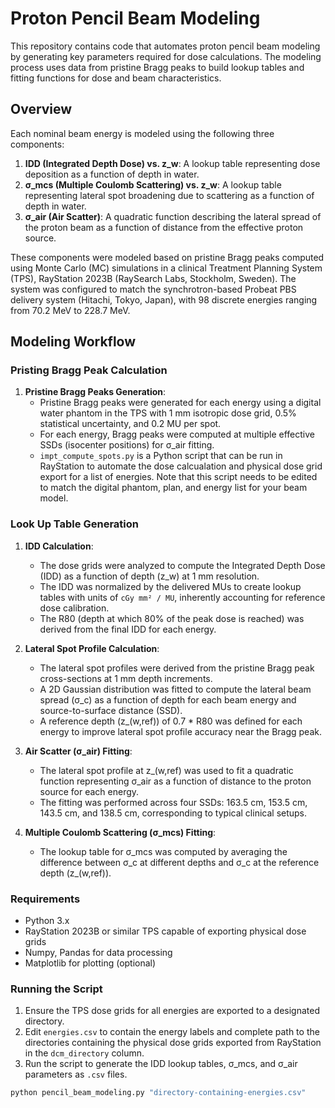# Proton Pencil Beam Modeling

This repository contains code that automates proton pencil beam modeling by generating key parameters required for dose calculations. The modeling process uses data from pristine Bragg peaks to build lookup tables and fitting functions for dose and beam characteristics.

## Overview

Each nominal beam energy is modeled using the following three components:
1. **IDD (Integrated Depth Dose) vs. z_w**: A lookup table representing dose deposition as a function of depth in water.
2. **σ_mcs (Multiple Coulomb Scattering) vs. z_w**: A lookup table representing lateral spot broadening due to scattering as a function of depth in water.
3. **σ_air (Air Scatter)**: A quadratic function describing the lateral spread of the proton beam as a function of distance from the effective proton source.

These components were modeled based on pristine Bragg peaks computed using Monte Carlo (MC) simulations in a clinical Treatment Planning System (TPS), RayStation 2023B (RaySearch Labs, Stockholm, Sweden). The system was configured to match the synchrotron-based Probeat PBS delivery system (Hitachi, Tokyo, Japan), with 98 discrete energies ranging from 70.2 MeV to 228.7 MeV.

## Modeling Workflow

### Pristing Bragg Peak Calculation

1. **Pristine Bragg Peaks Generation**: 
   - Pristine Bragg peaks were generated for each energy using a digital water phantom in the TPS with 1 mm isotropic dose grid, 0.5% statistical uncertainty, and 0.2 MU per spot.
   - For each energy, Bragg peaks were computed at multiple effective SSDs (isocenter positions) for σ_air fitting.
   - ```impt_compute_spots.py``` is a Python script that can be run in RayStation to automate the dose calcualation and physical dose grid export for a list of energies. Note that this script needs to be edited to match the digital phantom, plan, and energy list for your beam model. 

### Look Up Table Generation

1. **IDD Calculation**:
   - The dose grids were analyzed to compute the Integrated Depth Dose (IDD) as a function of depth (z_w) at 1 mm resolution.
   - The IDD was normalized by the delivered MUs to create lookup tables with units of `cGy mm² / MU`, inherently accounting for reference dose calibration.
   - The R80 (depth at which 80% of the peak dose is reached) was derived from the final IDD for each energy.

2. **Lateral Spot Profile Calculation**:
   - The lateral spot profiles were derived from the pristine Bragg peak cross-sections at 1 mm depth increments.
   - A 2D Gaussian distribution was fitted to compute the lateral beam spread (σ_c) as a function of depth for each beam energy and source-to-surface distance (SSD).
   - A reference depth (z_(w,ref)) of 0.7 * R80 was defined for each energy to improve lateral spot profile accuracy near the Bragg peak.

3. **Air Scatter (σ_air) Fitting**:
   - The lateral spot profile at z_(w,ref) was used to fit a quadratic function representing σ_air as a function of distance to the proton source for each energy.
   - The fitting was performed across four SSDs: 163.5 cm, 153.5 cm, 143.5 cm, and 138.5 cm, corresponding to typical clinical setups.

4. **Multiple Coulomb Scattering (σ_mcs) Fitting**:
   - The lookup table for σ_mcs was computed by averaging the difference between σ_c at different depths and σ_c at the reference depth (z_(w,ref)).

### Requirements

- Python 3.x
- RayStation 2023B or similar TPS capable of exporting physical dose grids
- Numpy, Pandas for data processing
- Matplotlib for plotting (optional)

### Running the Script

1. Ensure the TPS dose grids for all energies are exported to a designated directory.
2. Edit `energies.csv` to contain the energy labels and complete path to the directories containing the physical dose grids exported from RayStation in the `dcm_directory` column.
3. Run the script to generate the IDD lookup tables, σ_mcs, and σ_air parameters as `.csv` files.

```bash
python pencil_beam_modeling.py "directory-containing-energies.csv"
```
